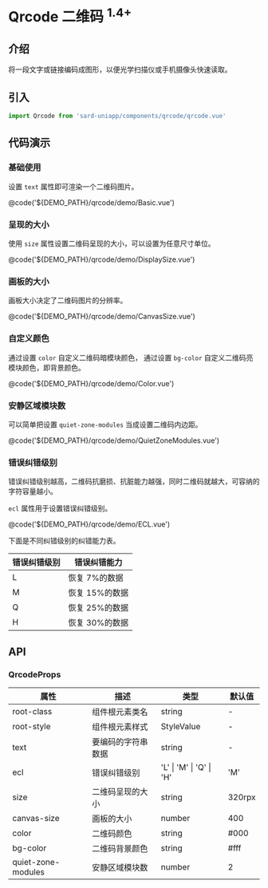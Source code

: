 # Qrcode 二维码 <sup>1.4+</sup>

## 介绍

将一段文字或链接编码成图形，以便光学扫描仪或手机摄像头快速读取。

## 引入

```ts
import Qrcode from 'sard-uniapp/components/qrcode/qrcode.vue'
```

## 代码演示

### 基础使用

设置 `text` 属性即可渲染一个二维码图片。

@code('${DEMO_PATH}/qrcode/demo/Basic.vue')

### 呈现的大小

使用 `size` 属性设置二维码呈现的大小，可以设置为任意尺寸单位。

@code('${DEMO_PATH}/qrcode/demo/DisplaySize.vue')

### 画板的大小

画板大小决定了二维码图片的分辨率。

@code('${DEMO_PATH}/qrcode/demo/CanvasSize.vue')

### 自定义颜色

通过设置 `color` 自定义二维码暗模块颜色，
通过设置 `bg-color` 自定义二维码亮模块颜色，即背景颜色。

@code('${DEMO_PATH}/qrcode/demo/Color.vue')

### 安静区域模块数

可以简单把设置 `quiet-zone-modules` 当成设置二维码内边距。

@code('${DEMO_PATH}/qrcode/demo/QuietZoneModules.vue')

### 错误纠错级别

错误纠错级别越高，二维码抗磨损、抗脏能力越强，同时二维码就越大，可容纳的字符容量越小。

`ecl` 属性用于设置错误纠错级别。

@code('${DEMO_PATH}/qrcode/demo/ECL.vue')

下面是不同纠错级别的纠错能力表。

| 错误纠错级别 | 错误纠错能力   |
| ------------ | -------------- |
| L            | 恢复 7%的数据  |
| M            | 恢复 15%的数据 |
| Q            | 恢复 25%的数据 |
| H            | 恢复 30%的数据 |

## API

### QrcodeProps

| 属性               | 描述               | 类型                     | 默认值 |
| ------------------ | ------------------ | ------------------------ | ------ |
| root-class         | 组件根元素类名     | string                   | -      |
| root-style         | 组件根元素样式     | StyleValue               | -      |
| text               | 要编码的字符串数据 | string                   | -      |
| ecl                | 错误纠错级别       | 'L' \| 'M' \| 'Q' \| 'H' | 'M'    |
| size               | 二维码呈现的大小   | string                   | 320rpx |
| canvas-size        | 画板的大小         | number                   | 400    |
| color              | 二维码颜色         | string                   | #000   |
| bg-color           | 二维码背景颜色     | string                   | #fff   |
| quiet-zone-modules | 安静区域模块数     | number                   | 2      |
